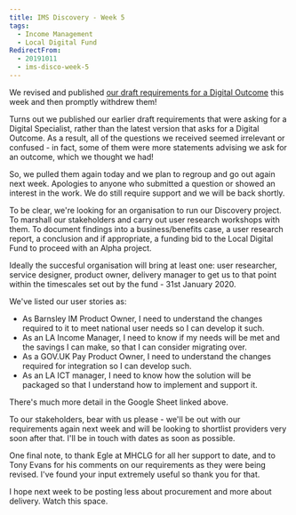 ```yaml
---
title: IMS Discovery - Week 5
tags: 
  - Income Management
  - Local Digital Fund
RedirectFrom:
  - 20191011
  - ims-disco-week-5
---
```

We revised and published [our draft requirements for a Digital Outcome](https://docs.google.com/spreadsheets/d/1MkzvoOmTRZtSGT18-xSNxeOWNiPkZG7phRg0BUPJsI4) this week and then promptly withdrew them!

Turns out we published our earlier draft requirements that were asking for a Digital Specialist, rather than the latest version that asks for a Digital Outcome. As a result, all of the questions we received seemed irrelevant or confused - in fact, some of them were more statements advising we ask for an outcome, which we thought we had!

So, we pulled them again today and we plan to regroup and go out again next week. Apologies to anyone who submitted a question or showed an interest in the work. We do still require support and we will be back shortly.

To be clear, we're looking for an organisation to run our Discovery project. To marshall our stakeholders and carry out user research workshops with them. To document findings into a business/benefits case, a user research report, a conclusion and if appropriate, a funding bid to the Local Digital Fund to proceed with an Alpha project.

Ideally the succesful organisation will bring at least one: user researcher, service designer, product owner, delivery manager to get us to that point within the timescales set out by the fund - 31st January 2020.

We've listed our user stories as:

* As Barnsley IM Product Owner, I need to understand the changes required to it to meet national user needs so I can develop it such.
* As an LA Income Manager, I need to know if my needs will be met and the savings I can make, so that I can consider migrating over.
* As a GOV.UK Pay Product Owner, I need to understand the changes required for integration so I can develop such.
* As an LA ICT manager, I need to know how the solution will be packaged so that I understand how to implement and support it.

There's much more detail in the Google Sheet linked above.

To our stakeholders, bear with us please - we'll be out with our requirements again next week and will be looking to shortlist providers very soon after that. I'll be in touch with dates as soon as possible.

One final note, to thank Egle at MHCLG for all her support to date, and to Tony Evans for his comments on our requirements as they were being revised. I've found your input extremely useful so thank you for that.

I hope next week to be posting less about procurement and more about delivery. Watch this space.